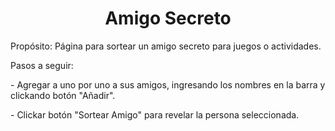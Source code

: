 <h1 align="center"> Amigo Secreto </h1>

<p> Propósito:   Página para sortear un amigo secreto para juegos o actividades.</p>
  
<p> Pasos a seguir:</p>
<p>- Agregar a uno por uno a sus amigos, ingresando los nombres en la barra y clickando botón "Añadir".</p>
<p>- Clickar botón "Sortear Amigo" para revelar la persona seleccionada.</p>
